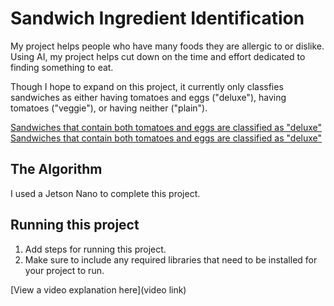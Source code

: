 # Sandwich Ingredient Identification

My project helps people who have many foods they are allergic to or dislike. Using AI, my project helps cut down on the time and effort dedicated to finding something to eat.

Though I hope to expand on this project, it currently only classfies sandwiches as either having tomatoes and eggs ("deluxe"), having tomatoes ("veggie"), or having neither ("plain").

[Sandwiches that contain both tomatoes and eggs are classified as "deluxe"](https://imgur.com/9CUV0sV)
[Sandwiches that contain both tomatoes and eggs are classified as "deluxe"](https://imgur.com/a/S6jOevH)

## The Algorithm

I used a Jetson Nano to complete this project.

## Running this project

1. Add steps for running this project.
2. Make sure to include any required libraries that need to be installed for your project to run.

[View a video explanation here](video link)
